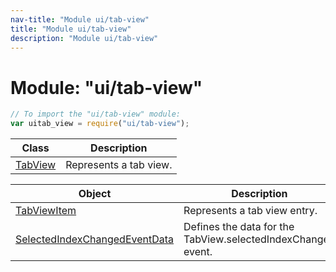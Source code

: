 ```yaml
---
nav-title: "Module ui/tab-view"
title: "Module ui/tab-view"
description: "Module ui/tab-view"
---
```

# Module: "ui/tab-view"

``` JavaScript
// To import the "ui/tab-view" module:
var uitab_view = require("ui/tab-view");
```

Class | Description
------|------------
[TabView](../../ui/tab-view/TabView.md) | Represents a tab view.

Object | Description
------|------------
[TabViewItem](../../ui/tab-view/TabViewItem.md) | Represents a tab view entry.
[SelectedIndexChangedEventData](../../ui/tab-view/SelectedIndexChangedEventData.md) | Defines the data for the TabView.selectedIndexChanged event.